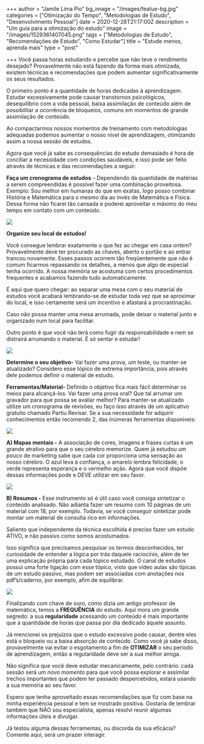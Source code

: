 +++
author = "Jamile Lima Pio"
bg_image = "/images/featue-bg.jpg"
categories = ["Otimização do Tempo", "Metodologias de Estudo", "Desenvolvimento Pessoal"]
date = 2020-12-28T21:17:00Z
description = "Um guia para a otimização do estudo"
image = "/images/1529361407045.png"
tags = ["Metodologias de Estudo", "Recomendações de Estudo", "Como Estudar"]
title = "Estude menos, aprenda mais"
type = "post"

+++
Você passa horas estudando e percebe que não teve o rendimento desejado? Provavelmente não está fazendo da forma mais otimizada, existem técnicas e recomendações que podem aumentar significativamente os seus resultados.

O primeiro ponto é a quantidade de horas dedicadas à aprendizagem. Estudar excessivamente pode causar transtornos psicológicos, desequilíbrio com a vida pessoal, baixa assimilação de conteúdo além de possibilitar a ocorrência de bloqueios, comuns em momentos de grande assimilação de conteúdo.

Ao compactarmos nossos momentos de treinamento com metodologias adequadas podemos aumentar o nosso nível de aprendizagem, otimizando assim a nossa sessão de estudos.

Agora que você já sabe as consequências do estudo demasiado é hora de conciliar a necessidade com condições saudáveis, e isso pode ser feito através de técnicas e das recomendações a seguir:

**Faça um cronograma de estudos** – Dependendo da quantidade de matérias a serem compreendidas é possível fazer uma combinação proveitosa. Exemplo: Sou melhor em humanas do que em exatas, logo posso combinar História e Matemática para o mesmo dia ao invés de Matemática e Física. Dessa forma não ficarei tão cansada e poderei aproveitar o máximo do meu tempo em contato com um conteúdo. 

![](/images/1544464220662.jpeg)

**Organize seu local de estudos!**

Você consegue lembrar exatamente o que fez ao chegar em casa ontem? Provavelmente deve ter procurado as chaves, aberto o portão e ao entrar trancou novamente. Esses passos ocorrem tão freqüentemente que não é comum ficarmos repassando os detalhes, a menos que algo de especial tenha ocorrido. A nossa memória se acostuma com certos procedimentos frequentes e acabamos fazendo tudo automaticamente.

É aqui que quero chegar: ao separar uma mesa com o seu material de estudos você acabará lembrando-se de estudar toda vez que se aproximar do local, e isso certamente será um incentivo e afastará a procrastinação.

Caso não possa manter uma mesa arrumada, pode deixar o material junto e organizado num local para facilitar.

Outro ponto é que você não terá como fugir da responsabilidade e nem se distrairá arrumando o material. É só sentar e estudar!

![](/images/1544464220671.png)

**Determine o seu objetivo-** Vai fazer uma prova, um teste, ou manter-se atualizado? Considero esse tópico de extrema importância, pois através dele podemos definir o material de estudo.

**Ferramentas/Material-** Definido o objetivo fica mais fácil determinar os meios para alcançá-los. Vai fazer uma prova oral? Que tal arrumar um gravador para que possa se avaliar melhor? Para manter-se atualizado utilize um cronograma de revisões, eu faço isso através de um aplicativo gratuito chamado Partiu Revisar. Se a sua necessidade for adquirir conhecimentos então recomendo 2, das inúmeras ferramentas disponíveis:

![](/images/1544464220306.jpeg)

**A) Mapas mentais -** A associação de cores, imagens e frases curtas é um grande atrativo para que o seu cérebro memorize. Quem já estudou um pouco de marketing sabe que cada cor proporciona uma sensação ao nosso cérebro. O azul leva à confiança, o amarelo lembra felicidade, o verde representa esperança e o vermelho ação. Agora que você dispõe dessas informações pode e DEVE utilizar em seu favor.

![](/images/1544464222292.jpeg)

**B) Resumos -** Esse instrumento só é útil caso você consiga sintetizar o conteúdo analisado. Não adianta fazer um resumo com 10 páginas de um material com 18, por exemplo. Todavia, se você conseguir sintetizar pode montar um material de consulta rico em informações.

Saliento que independente da técnica escolhida é preciso fazer um estudo ATIVO, e não passivo como somos acostumados.

Isso significa que precisamos pesquisar os termos desconhecidos, ter curiosidade de entender a lógica por trás daquele raciocínio, além de ter uma explicação própria para cada tópico estudado. O canal de estudos possui uma forte ligação com esse tópico, visto que vídeo aulas são típicas de um estudo passivo, mas podem ser associadas com anotações nos pdf’s/caderno, por exemplo, afim de equilibrar.

![](/images/chave.png)

Finalizando com chave de ouro, como dizia um antigo professor de matemática, temos a **FREQUÊNCIA** do estudo. Aqui mora um grande segredo: a sua **regularidade** acessando um conteúdo é mais importante que a quantidade de horas que passa por dia dedicado àquele assunto.

Já mencionei os prejuízos que o estudo excessivo pode causar, dentre eles está o bloqueio ou a baixa absorção de conteúdo. Como você já sabe disso, provavelmente vai evitar o esgotamento a fim de **OTIMIZAR** o seu período de aprendizagem, então a regularidade deve ser a sua melhor amiga.

Não significa que você deve estudar mecanicamente, pelo contrário: cada sessão será um _novo momento_ para que você possa explorar e assimilar trechos importantes que podem ter passado despercebidos, estará usando a sua memória ao seu favor.

Espero que tenha aproveitado essas recomendações que fiz com base na minha experiência pessoal e tem se mostrado positiva. Gostaria de lembrar também que NÃO sou especialista, apenas resolvi reunir algumas informações úteis e divulgar.

Já testou alguma dessas ferramentas, ou discorda da sua eficácia? Comente aqui, será um prazer interagir.